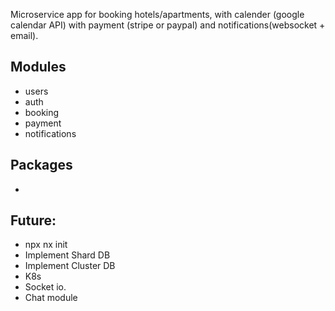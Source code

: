 Microservice app for booking hotels/apartments, 
with calender (google calendar API) with payment (stripe or paypal)
and notifications(websocket + email).

## Modules
- users
- auth
- booking 
- payment 
- notifications


## Packages
- 


## Future: 
- npx nx init
- Implement Shard DB
- Implement Cluster DB
- K8s
- Socket io.
- Chat module